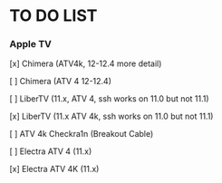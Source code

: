 # TO DO LIST

### Apple TV

[x] Chimera (ATV4k, 12-12.4 more detail)

[ ] Chimera (ATV 4 12-12.4)

[ ] LiberTV (11.x, ATV 4, ssh works on 11.0 but not 11.1)

[x] LiberTV (11.x ATV 4k, ssh works on 11.0 but not 11.1)

[ ] ATV 4k Checkra1n (Breakout Cable)

[ ] Electra ATV 4 (11.x)

[x] Electra ATV 4K (11.x)
